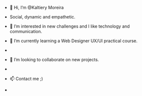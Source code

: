 - 👋 Hi, I’m @Kaltiery Moreira
- Social, dynamic and empathetic.



- 👀 I’m interested in new challenges and I like technology and communication.


- 🌱 I’m currently learning a Web Designer UX/UI practical course.


- 
- 💞️ I’m looking to collaborate on new projects.

- 
- 📫 Contact me  ;)

- 

<!---
KMoreira23/KMoreira23 is a ✨ special ✨ repository because its `README.md` (this file) appears on your GitHub profile.
You can click the Preview link to take a look at your changes.
--->

